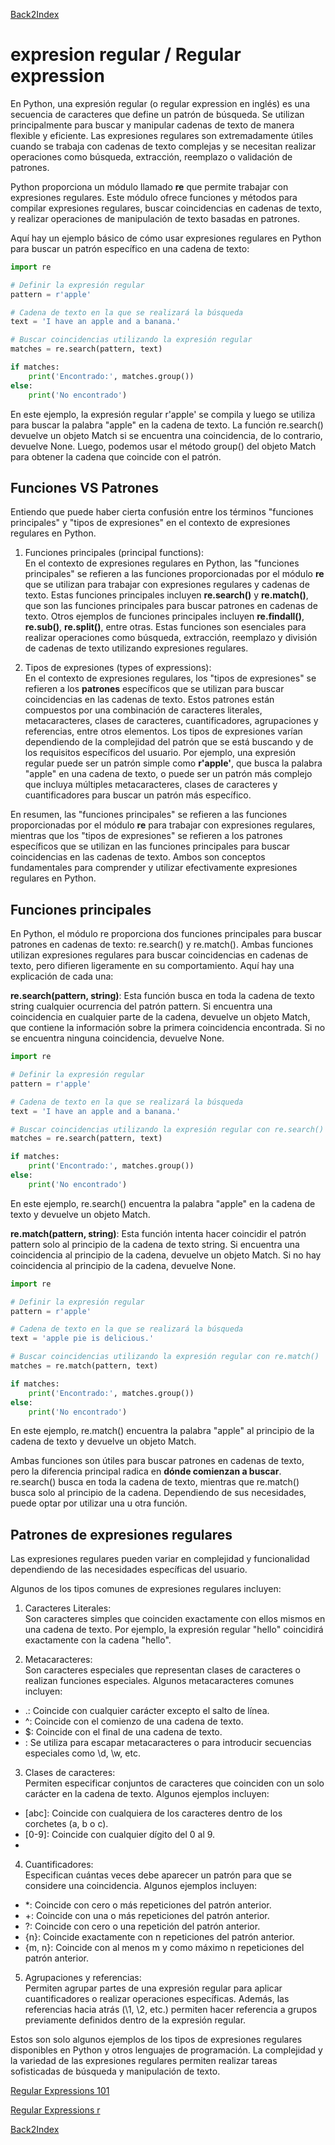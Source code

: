 
[Back2Index](https://github.com/jdmc/learning/blob/master/notes.md) 

# expresion regular / Regular expression

En Python, una expresión regular (o regular expression en inglés) es una secuencia de caracteres que define un patrón de búsqueda. Se utilizan principalmente para buscar y manipular cadenas de texto de manera flexible y eficiente. Las expresiones regulares son extremadamente útiles cuando se trabaja con cadenas de texto complejas y se necesitan realizar operaciones como búsqueda, extracción, reemplazo o validación de patrones.

Python proporciona un módulo llamado **re** que permite trabajar con expresiones regulares. Este módulo ofrece funciones y métodos para compilar expresiones regulares, buscar coincidencias en cadenas de texto, y realizar operaciones de manipulación de texto basadas en patrones.

Aquí hay un ejemplo básico de cómo usar expresiones regulares en Python para buscar un patrón específico en una cadena de texto:

```python
import re

# Definir la expresión regular
pattern = r'apple'

# Cadena de texto en la que se realizará la búsqueda
text = 'I have an apple and a banana.'

# Buscar coincidencias utilizando la expresión regular
matches = re.search(pattern, text)

if matches:
    print('Encontrado:', matches.group())
else:
    print('No encontrado')

```
En este ejemplo, la expresión regular r'apple' se compila y luego se utiliza para buscar la palabra "apple" en la cadena de texto. La función re.search() devuelve un objeto Match si se encuentra una coincidencia, de lo contrario, devuelve None. Luego, podemos usar el método group() del objeto Match para obtener la cadena que coincide con el patrón.

## Funciones VS Patrones

Entiendo que puede haber cierta confusión entre los términos "funciones principales" y "tipos de expresiones" en el contexto de expresiones regulares en Python. 

1. Funciones principales (principal functions):     
  En el contexto de expresiones regulares en Python, las "funciones principales" se refieren a las funciones proporcionadas por el módulo **re** que se utilizan para trabajar con expresiones regulares y cadenas de texto. Estas funciones principales incluyen **re.search()** y **re.match()**, que son las funciones principales para buscar patrones en cadenas de texto. Otros ejemplos de funciones principales incluyen **re.findall()**, **re.sub()**, **re.split()**, entre otras. Estas funciones son esenciales para realizar operaciones como búsqueda, extracción, reemplazo y división de cadenas de texto utilizando expresiones regulares.

2. Tipos de expresiones (types of expressions):     
  En el contexto de expresiones regulares, los "tipos de expresiones" se refieren a los **patrones** específicos que se utilizan para buscar coincidencias en las cadenas de texto. Estos patrones están compuestos por una combinación de caracteres literales, metacaracteres, clases de caracteres, cuantificadores, agrupaciones y referencias, entre otros elementos. Los tipos de expresiones varían dependiendo de la complejidad del patrón que se está buscando y de los requisitos específicos del usuario. Por ejemplo, una expresión regular puede ser un patrón simple como **r'apple'**, que busca la palabra "apple" en una cadena de texto, o puede ser un patrón más complejo que incluya múltiples metacaracteres, clases de caracteres y cuantificadores para buscar un patrón más específico.

En resumen, las "funciones principales" se refieren a las funciones proporcionadas por el módulo **re** para trabajar con expresiones regulares, mientras que los "tipos de expresiones" se refieren a los patrones específicos que se utilizan en las funciones principales para buscar coincidencias en las cadenas de texto. Ambos son conceptos fundamentales para comprender y utilizar efectivamente expresiones regulares en Python.

## Funciones principales

En Python, el módulo re proporciona dos funciones principales para buscar patrones en cadenas de texto: re.search() y re.match(). Ambas funciones utilizan expresiones regulares para buscar coincidencias en cadenas de texto, pero difieren ligeramente en su comportamiento. Aquí hay una explicación de cada una:

**re.search(pattern, string)**: Esta función busca en toda la cadena de texto string cualquier ocurrencia del patrón pattern. Si encuentra una coincidencia en cualquier parte de la cadena, devuelve un objeto Match, que contiene la información sobre la primera coincidencia encontrada. Si no se encuentra ninguna coincidencia, devuelve None.

```python
import re

# Definir la expresión regular
pattern = r'apple'

# Cadena de texto en la que se realizará la búsqueda
text = 'I have an apple and a banana.'

# Buscar coincidencias utilizando la expresión regular con re.search()
matches = re.search(pattern, text)

if matches:
    print('Encontrado:', matches.group())
else:
    print('No encontrado')

```

En este ejemplo, re.search() encuentra la palabra "apple" en la cadena de texto y devuelve un objeto Match.

**re.match(pattern, string)**: Esta función intenta hacer coincidir el patrón pattern solo al principio de la cadena de texto string. Si encuentra una coincidencia al principio de la cadena, devuelve un objeto Match. Si no hay coincidencia al principio de la cadena, devuelve None.

```python
import re

# Definir la expresión regular
pattern = r'apple'

# Cadena de texto en la que se realizará la búsqueda
text = 'apple pie is delicious.'

# Buscar coincidencias utilizando la expresión regular con re.match()
matches = re.match(pattern, text)

if matches:
    print('Encontrado:', matches.group())
else:
    print('No encontrado')

```
En este ejemplo, re.match() encuentra la palabra "apple" al principio de la cadena de texto y devuelve un objeto Match.

Ambas funciones son útiles para buscar patrones en cadenas de texto, pero la diferencia principal radica en **dónde comienzan a buscar**. re.search() busca en toda la cadena de texto, mientras que re.match() busca solo al principio de la cadena. Dependiendo de sus necesidades, puede optar por utilizar una u otra función.

## Patrones de expresiones regulares


Las expresiones regulares pueden variar en complejidad y funcionalidad dependiendo de las necesidades específicas del usuario. 

Algunos de los tipos comunes de expresiones regulares incluyen:

1. Caracteres Literales:     
  Son caracteres simples que coinciden exactamente con ellos mismos en una cadena de texto. Por ejemplo, la expresión regular "hello" coincidirá exactamente con la cadena "hello".

2. Metacaracteres:     
  Son caracteres especiales que representan clases de caracteres o realizan funciones especiales. Algunos metacaracteres comunes incluyen:

* .: Coincide con cualquier carácter excepto el salto de línea.
* ^: Coincide con el comienzo de una cadena de texto.
* $: Coincide con el final de una cadena de texto.
* \: Se utiliza para escapar metacaracteres o para introducir secuencias especiales como \d, \w, etc.

3. Clases de caracteres:     
  Permiten especificar conjuntos de caracteres que coinciden con un solo carácter en la cadena de texto. Algunos ejemplos incluyen:

* [abc]: Coincide con cualquiera de los caracteres dentro de los corchetes (a, b o c).
* [0-9]: Coincide con cualquier dígito del 0 al 9.
* [^0-9]: Coincide con cualquier carácter que no sea un dígito del 0 al 9.


4. Cuantificadores:     
  Especifican cuántas veces debe aparecer un patrón para que se considere una coincidencia. Algunos ejemplos incluyen:

* *: Coincide con cero o más repeticiones del patrón anterior.
* +: Coincide con una o más repeticiones del patrón anterior.
* ?: Coincide con cero o una repetición del patrón anterior.
* {n}: Coincide exactamente con n repeticiones del patrón anterior.
* {m, n}: Coincide con al menos m y como máximo n repeticiones del patrón anterior.

5. Agrupaciones y referencias:     
  Permiten agrupar partes de una expresión regular para aplicar cuantificadores o realizar operaciones específicas. Además, las referencias hacia atrás (\1, \2, etc.) permiten hacer referencia a grupos previamente definidos dentro de la expresión regular.

Estos son solo algunos ejemplos de los tipos de expresiones regulares disponibles en Python y otros lenguajes de programación. La complejidad y la variedad de las expresiones regulares permiten realizar tareas sofisticadas de búsqueda y manipulación de texto.





[Regular Expressions 101](https://regex101.com/) 

[Regular Expressions r ](https://regexr.com/) 

[Back2Index](https://github.com/jdmc/learning/blob/master/notes.md) 